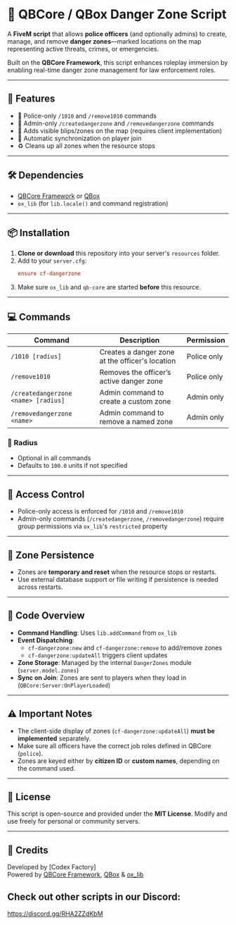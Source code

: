 
# 🚨 QBCore / QBox Danger Zone Script

A **FiveM script** that allows **police officers** (and optionally admins) to create, manage, and remove **danger zones**—marked locations on the map representing active threats, crimes, or emergencies.

Built on the **QBCore Framework**, this script enhances roleplay immersion by enabling real-time danger zone management for law enforcement roles.

---

## 🔧 Features

- 👮 Police-only `/1010` and `/remove1010` commands
- 🔧 Admin-only `/createdangerzone` and `/removedangerzone` commands
- 📍 Adds visible blips/zones on the map (requires client implementation)
- 🧠 Automatic synchronization on player join
- ♻️ Cleans up all zones when the resource stops

---

## 🛠️ Dependencies

- [QBCore Framework](https://github.com/qbcore-framework) or [QBox](https://qbox-project.github.io/)
- `ox_lib` (for `lib.locale()` and command registration)

---

## 📦 Installation

1. **Clone or download** this repository into your server's `resources` folder.
2. Add to your `server.cfg`:
   ```cfg
   ensure cf-dangerzone
   ```
3. Make sure `ox_lib` and `qb-core` are started **before** this resource.

---

## 💻 Commands

| Command | Description | Permission |
|--------|-------------|------------|
| `/1010 [radius]` | Creates a danger zone at the officer's location | Police only |
| `/remove1010` | Removes the officer’s active danger zone | Police only |
| `/createdangerzone <name> [radius]` | Admin command to create a custom zone | Admin only |
| `/removedangerzone <name>` | Admin command to remove a named zone | Admin only |

### 🔹 Radius

- Optional in all commands
- Defaults to `100.0` units if not specified

---

## 🔐 Access Control

- Police-only access is enforced for `/1010` and `/remove1010`
- Admin-only commands (`/createdangerzone`, `/removedangerzone`) require group permissions via `ox_lib`'s `restricted` property

---

## 🔄 Zone Persistence

- Zones are **temporary and reset** when the resource stops or restarts.
- Use external database support or file writing if persistence is needed across restarts.

---

## 📂 Code Overview

- **Command Handling**: Uses `lib.addCommand` from `ox_lib`
- **Event Dispatching**:
  - `cf-dangerzone:new` and `cf-dangerzone:remove` to add/remove zones
  - `cf-dangerzone:updateAll` triggers client updates
- **Zone Storage**: Managed by the internal `DangerZones` module (`server.model.zones`)
- **Sync on Join**: Zones are sent to players when they load in (`QBCore:Server:OnPlayerLoaded`)

---

## ⚠️ Important Notes

- The client-side display of zones (`cf-dangerzone:updateAll`) **must be implemented** separately.
- Make sure all officers have the correct job roles defined in QBCore (`police`).
- Zones are keyed either by **citizen ID** or **custom names**, depending on the command used.

---

## 📜 License

This script is open-source and provided under the **MIT License**. Modify and use freely for personal or community servers.

---

## 🤝 Credits

Developed by [Codex Factory]  
Powered by [QBCore Framework](https://github.com/qbcore-framework), [QBox](https://qbox-project.github.io/) & [ox_lib](https://overextended.dev/)

## Check out other scripts in our Discord:
https://discord.gg/RHA2ZZdKbM

